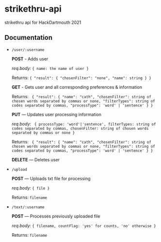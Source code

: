 # strikethru-api
strikethru api for HackDartmouth 2021

## Documentation
* `/user/:username`
  
  **POST** - Adds user 
  
  *req.body:* `{ name: the name of user }`
  
  Returns: `{ "result": { "chosenFilter": "none", "name": string } }`
  
  **GET** - Gets user and all corresponding preferences & information
  
  Returns: ` { "result": { "name": "cath", "chosenFilter": string of chosen words separated by commas or none, "filterTypes": string of codes separated by commas, "processType": 'word' | 'sentence' } }`
  
    **PUT** — Updates user processing information
  
  *req.body:* ` { processType: 'word'|'sentence', filterTypes: string of codes separated by commas, chosenFilter: string of chosen words separated by commas or none }`
  
  Returns: ` { "result": { "name": "cath", "chosenFilter": string of chosen words separated by commas or none, "filterTypes": string of codes separated by commas, "processType": 'word' | 'sentence' } }`
  
    **DELETE** — Deletes user
  
    
 * `/upload`
  
    **POST** — Uploads txt file for processing 
    
   *req.body:* `{ file }`
    
   Returns: `filename`
    
 * `/text/:username`

    **POST** — Processes previously uploaded file 
    
   *req.body:* `{ filename, countFlag: 'yes' for counts, 'no' otherwise }`

   Returns: `filename`
